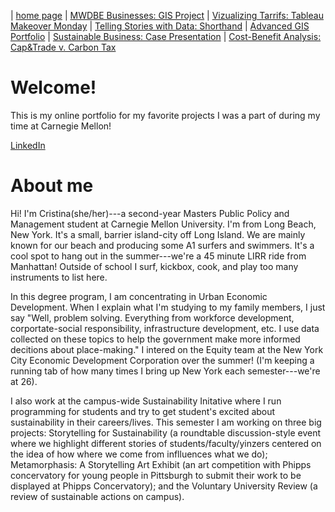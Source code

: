| [home page](https://cristinagoeller.github.io/cristina-goeller-portfolio/) | [MWDBE Businesses: GIS Project](MWDBEBusinesses) | [Vizualizing Tarrifs: Tableau Makeover Monday](TableauRemake) | [Telling Stories with Data: Shorthand](TellingStoriesDocumentation) | [Advanced GIS Portfolio](AdvancedGISPortfolio) | [Sustainable Business: Case Presentation](SustainableBusiness) | [Cost-Benefit Analysis: Cap&Trade v. Carbon Tax](Cap&TradevCarbonTax)

# Welcome! 
This is my online portfolio for my favorite projects I was a part of during my time at Carnegie Mellon! 

[LinkedIn](https://www.linkedin.com/in/cristinagoeller/) 

# About me
Hi! I'm Cristina(she/her)---a second-year Masters Public Policy and Management student at Carnegie Mellon University. I'm from Long Beach, New York. It's a small, barrier island-city off Long Island. We are mainly known for our beach and producing some A1 surfers and swimmers. It's a cool spot to hang out in the summer---we're a 45 minute LIRR ride from Manhattan! Outside of school I surf, kickbox, cook, and play too many instruments to list here. 

In this degree program, I am concentrating in Urban Economic Development. When I explain what I'm studying to my family members, I just say "Well, problem solving. Everything from workforce development, corportate-social responsibility, infrastructure development, etc. I use data collected on these topics to help the government make more informed decitions about place-making." I intered on the Equity team at the New York City Economic Development Corporation over the summer! (I'm keeping a running tab of how many times I bring up New York each semester---we're at 26).  

I also work at the campus-wide Sustainability Initative where I run programming for students and try to get student's excited about sustainability in their careers/lives. This semester I am working on three big projects: Storytelling for Sustainability (a roundtable discussion-style event where we highlight different stories of students/faculty/yinzers centered on the idea of how where we come from inflluences what we do); Metamorphasis: A Storytelling Art Exhibit (an art competition with Phipps concervatory for young people in Pittsburgh to submit their work to be displayed at Phipps Concervatory); and the Voluntary University Review (a review of sustainable actions on campus).

